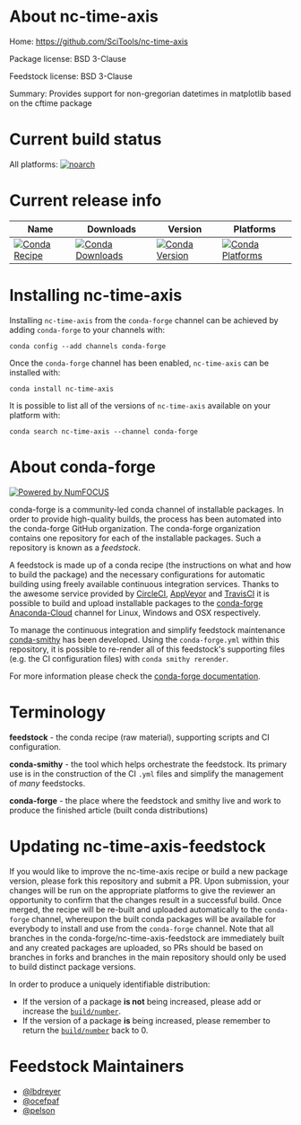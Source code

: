 <!--
# -*- mode: jinja -*-
-->

About nc-time-axis
==================

Home: https://github.com/SciTools/nc-time-axis

Package license: BSD 3-Clause

Feedstock license: BSD 3-Clause

Summary: Provides support for non-gregorian datetimes in matplotlib based on the cftime package



Current build status
====================

All platforms:
[![noarch](https://img.shields.io/circleci/project/github/conda-forge/nc_time_axis-feedstock/master.svg?label=noarch)](https://circleci.com/gh/conda-forge/nc_time_axis-feedstock)

Current release info
====================

| Name | Downloads | Version | Platforms |
| --- | --- | --- | --- |
| [![Conda Recipe](https://img.shields.io/badge/recipe-nc--time--axis-green.svg)](https://anaconda.org/conda-forge/nc-time-axis) | [![Conda Downloads](https://img.shields.io/conda/dn/conda-forge/nc-time-axis.svg)](https://anaconda.org/conda-forge/nc-time-axis) | [![Conda Version](https://img.shields.io/conda/vn/conda-forge/nc-time-axis.svg)](https://anaconda.org/conda-forge/nc-time-axis) | [![Conda Platforms](https://img.shields.io/conda/pn/conda-forge/nc-time-axis.svg)](https://anaconda.org/conda-forge/nc-time-axis) |

Installing nc-time-axis
=======================

Installing `nc-time-axis` from the `conda-forge` channel can be achieved by adding `conda-forge` to your channels with:

```
conda config --add channels conda-forge
```

Once the `conda-forge` channel has been enabled, `nc-time-axis` can be installed with:

```
conda install nc-time-axis
```

It is possible to list all of the versions of `nc-time-axis` available on your platform with:

```
conda search nc-time-axis --channel conda-forge
```


About conda-forge
=================

[![Powered by NumFOCUS](https://img.shields.io/badge/powered%20by-NumFOCUS-orange.svg?style=flat&colorA=E1523D&colorB=007D8A)](http://numfocus.org)

conda-forge is a community-led conda channel of installable packages.
In order to provide high-quality builds, the process has been automated into the
conda-forge GitHub organization. The conda-forge organization contains one repository
for each of the installable packages. Such a repository is known as a *feedstock*.

A feedstock is made up of a conda recipe (the instructions on what and how to build
the package) and the necessary configurations for automatic building using freely
available continuous integration services. Thanks to the awesome service provided by
[CircleCI](https://circleci.com/), [AppVeyor](https://www.appveyor.com/)
and [TravisCI](https://travis-ci.org/) it is possible to build and upload installable
packages to the [conda-forge](https://anaconda.org/conda-forge)
[Anaconda-Cloud](https://anaconda.org/) channel for Linux, Windows and OSX respectively.

To manage the continuous integration and simplify feedstock maintenance
[conda-smithy](https://github.com/conda-forge/conda-smithy) has been developed.
Using the ``conda-forge.yml`` within this repository, it is possible to re-render all of
this feedstock's supporting files (e.g. the CI configuration files) with ``conda smithy rerender``.

For more information please check the [conda-forge documentation](https://conda-forge.org/docs/).

Terminology
===========

**feedstock** - the conda recipe (raw material), supporting scripts and CI configuration.

**conda-smithy** - the tool which helps orchestrate the feedstock.
                   Its primary use is in the construction of the CI ``.yml`` files
                   and simplify the management of *many* feedstocks.

**conda-forge** - the place where the feedstock and smithy live and work to
                  produce the finished article (built conda distributions)


Updating nc-time-axis-feedstock
===============================

If you would like to improve the nc-time-axis recipe or build a new
package version, please fork this repository and submit a PR. Upon submission,
your changes will be run on the appropriate platforms to give the reviewer an
opportunity to confirm that the changes result in a successful build. Once
merged, the recipe will be re-built and uploaded automatically to the
`conda-forge` channel, whereupon the built conda packages will be available for
everybody to install and use from the `conda-forge` channel.
Note that all branches in the conda-forge/nc-time-axis-feedstock are
immediately built and any created packages are uploaded, so PRs should be based
on branches in forks and branches in the main repository should only be used to
build distinct package versions.

In order to produce a uniquely identifiable distribution:
 * If the version of a package **is not** being increased, please add or increase
   the [``build/number``](https://conda.io/docs/user-guide/tasks/build-packages/define-metadata.html#build-number-and-string).
 * If the version of a package **is** being increased, please remember to return
   the [``build/number``](https://conda.io/docs/user-guide/tasks/build-packages/define-metadata.html#build-number-and-string)
   back to 0.

Feedstock Maintainers
=====================

* [@lbdreyer](https://github.com/lbdreyer/)
* [@ocefpaf](https://github.com/ocefpaf/)
* [@pelson](https://github.com/pelson/)


